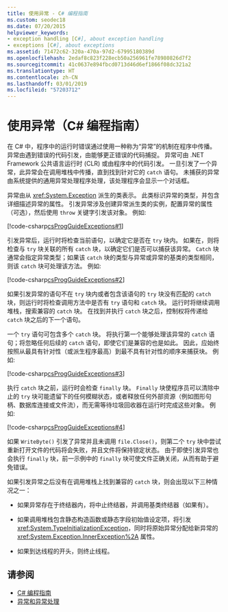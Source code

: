 ```yaml
---
title: 使用异常 - C# 编程指南
ms.custom: seodec18
ms.date: 07/20/2015
helpviewer_keywords:
- exception handling [C#], about exception handling
- exceptions [C#], about exceptions
ms.assetid: 71472c62-320a-470a-97d2-67995180389d
ms.openlocfilehash: 2edaf8c823f228ecb50a256961fe78980826d7f2
ms.sourcegitcommit: 41c0637e894fbcd0713d46d6ef1866f08dc321a2
ms.translationtype: HT
ms.contentlocale: zh-CN
ms.lasthandoff: 03/01/2019
ms.locfileid: "57203712"
---
```

# <a name="using-exceptions-c-programming-guide"></a>使用异常（C# 编程指南）
在 C# 中，程序中的运行时错误通过使用一种称为“异常”的机制在程序中传播。 异常由遇到错误的代码引发，由能够更正错误的代码捕捉。 异常可由 .NET Framework 公共语言运行时 (CLR) 或由程序中的代码引发。 一旦引发了一个异常，此异常会在调用堆栈中传播，直到找到针对它的 `catch` 语句。 未捕获的异常由系统提供的通用异常处理程序处理，该处理程序会显示一个对话框。  
  
 异常由从 <xref:System.Exception> 派生的类表示。 此类标识异常的类型，并包含详细描述异常的属性。 引发异常涉及创建异常派生类的实例，配置异常的属性（可选），然后使用 `throw` 关键字引发该对象。 例如:  
  
 [!code-csharp[csProgGuideExceptions#1](~/samples/snippets/csharp/VS_Snippets_VBCSharp/csProgGuideExceptions/CS/Exceptions.cs#1)]  
  
 引发异常后，运行时将检查当前语句，以确定它是否在 `try` 块内。 如果在，则将检查与 `try` 块关联的所有 `catch` 块，以确定它们是否可以捕获该异常。 `Catch` 块通常会指定异常类型；如果该 `catch` 块的类型与异常或异常的基类的类型相同，则该 `catch` 块可处理该方法。 例如:  
  
 [!code-csharp[csProgGuideExceptions#2](~/samples/snippets/csharp/VS_Snippets_VBCSharp/csProgGuideExceptions/CS/Exceptions.cs#2)]  
  
 如果引发异常的语句不在 `try` 块内或者包含该语句的 `try` 块没有匹配的 `catch` 块，则运行时将检查调用方法中是否有 `try` 语句和 `catch` 块。 运行时将继续调用堆栈，搜索兼容的 `catch` 块。 在找到并执行 `catch` 块之后，控制权将传递给 `catch` 块之后的下一个语句。  
  
 一个 `try` 语句可包含多个 `catch` 块。 将执行第一个能够处理该异常的 `catch` 语句；将忽略任何后续的 `catch` 语句，即使它们是兼容的也是如此。 因此，应始终按照从最具有针对性（或派生程序最高）到最不具有针对性的顺序来捕获块。 例如:  
  
 [!code-csharp[csProgGuideExceptions#3](~/samples/snippets/csharp/VS_Snippets_VBCSharp/csProgGuideExceptions/CS/Exceptions.cs#3)]  
  
 执行 `catch` 块之前，运行时会检查 `finally` 块。 `Finally` 块使程序员可以清除中止的 `try` 块可能遗留下的任何模糊状态，或者释放任何外部资源（例如图形句柄、数据库连接或文件流），而无需等待垃圾回收器在运行时完成这些对象。 例如:  
  
 [!code-csharp[csProgGuideExceptions#4](~/samples/snippets/csharp/VS_Snippets_VBCSharp/csProgGuideExceptions/CS/Exceptions.cs#4)]  
  
 如果 `WriteByte()` 引发了异常并且未调用 `file.Close()`，则第二个 `try` 块中尝试重新打开文件的代码将会失败，并且文件将保持锁定状态。 由于即使引发异常也会执行 `finally` 块，前一示例中的 `finally` 块可使文件正确关闭，从而有助于避免错误。  
  
 如果引发异常之后没有在调用堆栈上找到兼容的 `catch` 块，则会出现以下三种情况之一：  
  
-   如果异常存在于终结器内，将中止终结器，并调用基类终结器（如果有）。  
  
-   如果调用堆栈包含静态构造函数或静态字段初始值设定项，将引发 <xref:System.TypeInitializationException>，同时将原始异常分配给新异常的 <xref:System.Exception.InnerException%2A> 属性。  
  
-   如果到达线程的开头，则终止线程。  
  
## <a name="see-also"></a>请参阅

- [C# 编程指南](../../../csharp/programming-guide/index.md)
- [异常和异常处理](../../../csharp/programming-guide/exceptions/index.md)
